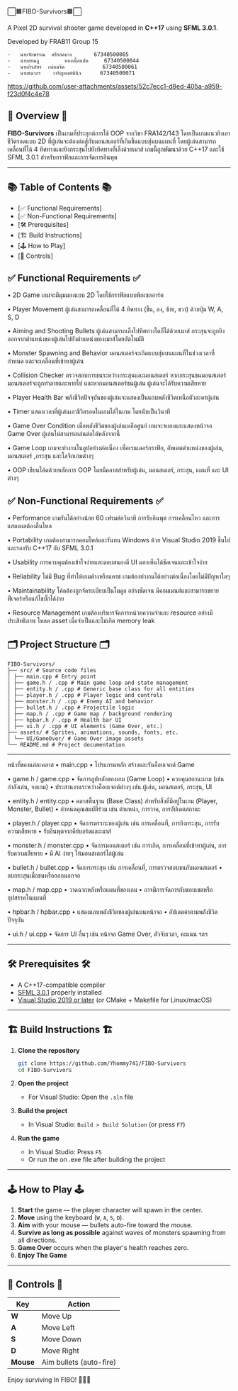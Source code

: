 ⬜🟧FIBO-Survivors🟧⬜

A Pixel 2D survival shooter game developed in **C++17** using **SFML 3.0.1**.

Developed by FRAB11 Group 15

	-	นายจักพรรณ	ศรีรอดบาง		67340500005
	-	นายสยมภู		ทองเนื้อแปด		67340500044
	-	นายภิรภัทร	กล่อมจิต			67340500061
	-	นายธนากร	เจริญพงษ์พินิจ		67340500071



https://github.com/user-attachments/assets/52c7ecc1-d8ed-405a-a959-f23d0f4c4e78


## 🧭 Overview 🧭

**FIBO-Survivors** เป็นเกมที่ประยุกต์การใช้ OOP จากวิชา FRA142/143 โดยเป็นเกมแนวยิงเอาชีวิตรอดแบบ 2D ที่ผู้เล่นจะต้องต่อสู้กับมอนสเตอร์ที่เกิดขึ้นแบบสุ่มบนแผนที่ โดยผู้เล่นสามารถเคลื่อนที่ได้ 4 ทิศทางและยิงกระสุนไปยังทิศทางที่เล็งด้วยเมาส์ เกมนี้ถูกพัฒนาด้วย C++17 และใช้ SFML 3.0.1 สำหรับกราฟิกและการจัดการอินพุต

---

## 📚 Table of Contents 📚

- [✅ Functional Requirements]
- [✅ Non-Functional Requirements]
- [🛠️ Prerequisites]
- [🏗️ Build Instructions]
- [🕹️ How to Play]
- [🎯 Controls]

## ✅ Functional Requirements ✅

•	2D Game
	เกมจะมีมุมมองแบบ 2D โดยใช้กราฟิกแบบพิกเซลอาร์ต

•	Player Movement
	ผู้เล่นสามารถเคลื่อนที่ได้ 4 ทิศทาง (ขึ้น, ลง, ซ้าย, ขวา) ด้วยปุ่ม W, A, S, D

•	Aiming and Shooting Bullets
	ผู้เล่นสามารถเล็งไปทิศทางใดก็ได้ด้วยเมาส์ กระสุนจะถูกยิงออกจากตำแหน่งของผู้เล่นไปยังตำแหน่งของเมาส์โดยอัตโนมัติ

•	Monster Spawning and Behavior
	มอนสเตอร์จะเกิดแบบสุ่มบนแผนที่ในช่วงเวลาที่กำหนด และจะเคลื่อนที่เข้าหาผู้เล่น

•	Collision Checker
	ตรวจสอบการชนระหว่างกระสุนและมอนสเตอร์ หากกระสุนชนมอนสเตอร์ มอนสเตอร์จะถูกทำลายและหายไป
	และหากมอนสเตอร์ชนผู้เล่น ผู้เล่นจะได้รับความเสียหาย

•	Player Health Bar
	พลังชีวิตปัจจุบันของผู้เล่นจะแสดงเป็นแถบพลังชีวิตเหนือตัวละครผู้เล่น

•	Timer
	แสดงเวลาที่ผู้เล่นเอาชีวิตรอดในเกมได้ในเกม โดยนับเป็นวินาที

•	Game Over Condition
	เมื่อพลังชีวิตของผู้เล่นเหลือศูนย์ เกมจะจบลงและแสดงหน้าจอ Game Over ผู้เล่นไม่สามารถเล่นต่อได้หลังจากนี้

•	Game Loop
	เกมจะทำงานในลูปอย่างต่อเนื่อง เพื่อเรนเดอร์กราฟิก, อัพเดตตำแหน่งของผู้เล่น, มอนสเตอร์ ,กระสุน และโลจิกเกมต่างๆ

•	OOP 
	เขียนโค้ดด้วยหลักการ OOP โดยมีคลาสสำหรับผู้เล่น, มอนสเตอร์, กระสุน, แผนที่ และ UI ต่างๆ


## ✅ Non-Functional Requirements ✅

•	Performance
	เกมรันได้อย่างน้อย 60 เฟรมต่อวินาที การรับอินพุต การเคลื่อนไหว และการแสดงผลต้องลื่นไหล

•	Portability
	เกมต้องสามารถคอมไพล์และรันบน Windows ด้วย Visual Studio 2019 ขึ้นไป และรองรับ C++17 กับ SFML 3.0.1

•	Usability
	การควบคุมต้องเข้าใจง่ายและตอบสนองดี UI มองเห็นได้ชัดเจนและเข้าใจง่าย

•	Reliability
	ไม่มี Bug ที่ทำให้เกมค้างหรือแครช เกมต้องทำงานได้อย่างต่อเนื่องโดยไม่มีปัญหาใดๆ

•	Maintainability
	โค้ดต้องถูกจัดระเบียบเป็นโมดูล อย่างชัดเจน มีคอมเมนต์และสามารถขยายฟีเจอร์หรือแก้ไขบั๊กได้ง่าย

•	Resource Management
	เกมต้องบริหารจัดการหน่วยความจำและ resource อย่างมีประสิทธิภาพ โหลด asset เมื่อจำเป็นและไม่เกิด memory leak


## 🗂️ Project Structure 🗂️

```
FIBO-Survivors/
├── src/ # Source code files
│ ├── main.cpp # Entry point
│ ├── game.h / .cpp # Main game loop and state management
│ ├── entity.h / .cpp # Generic base class for all entities
│ ├── player.h / .cpp # Player logic and controls
│ ├── monster.h / .cpp # Enemy AI and behavior
│ ├── bullet.h / .cpp # Projectile logic
│ ├── map.h / .cpp # Game map / background rendering
│ ├── hpbar.h / .cpp # Health bar UI
│ ├── ui.h / .cpp # UI elements (Game Over, etc.)
├── assets/ # Sprites, animations, sounds, fonts, etc.
│ └── UI/GameOver/ # Game Over image assets
└── README.md # Project documentation
```

---
หน้าที่ของแต่ละคลาส
•	main.cpp
	•	โปรแกรมหลัก สร้างและรันอ็อบเจกต์ Game

•	game.h / game.cpp
	•	จัดการลูปหลักของเกม (Game Loop)
	•	ควบคุมสถานะเกม (เช่น กำลังเล่น, จบเกม)
	•	ประสานงานระหว่างอ็อบเจกต์ต่างๆ เช่น ผู้เล่น, มอนสเตอร์, กระสุน, UI

•	entity.h / entity.cpp
	•	คลาสพื้นฐาน (Base Class) สำหรับสิ่งที่มีอยู่ในเกม (Player, Monster, Bullet)
	•	กำหนดคุณสมบัติร่วม เช่น ตำแหน่ง, การวาด, การอัปเดตสถานะ

•	player.h / player.cpp
	•	จัดการตรรกะของผู้เล่น เช่น การเคลื่อนที่, การยิงกระสุน, การรับความเสียหาย
	•	รับอินพุตจากคีย์บอร์ดและเมาส์

•	monster.h / monster.cpp
	•	จัดการมอนสเตอร์ เช่น การเกิด, การเคลื่อนที่เข้าหาผู้เล่น, การรับความเสียหาย
	•	มี AI ง่ายๆ ให้มอนสเตอร์ไล่ผู้เล่น

•	bullet.h / bullet.cpp
	•	จัดการกระสุน เช่น การเคลื่อนที่, การตรวจสอบชนกับมอนสเตอร์
	•	ลบกระสุนเมื่อชนหรือออกนอกจอ

•	map.h / map.cpp
	•	วาดฉากหลังหรือแผนที่ของเกม
	•	อาจมีการจัดการกับขอบเขตหรืออุปสรรคในแผนที่

•	hpbar.h / hpbar.cpp
	•	แสดงแถบพลังชีวิตของผู้เล่นบนหน้าจอ
	•	อัปเดตค่าตามพลังชีวิตปัจจุบัน

•	ui.h / ui.cpp
	•	จัดการ UI อื่นๆ เช่น หน้าจอ Game Over, ตัวจับเวลา, คะแนน ฯลฯ

---

## 🛠️ Prerequisites 🛠️

- A C++17-compatible compiler
- [SFML 3.0.1](https://www.sfml-dev.org/download.php) properly installed
- [Visual Studio 2019 or later](https://visualstudio.microsoft.com/) (or CMake + Makefile for Linux/macOS)

---

## 🏗️ Build Instructions 🏗️

1. **Clone the repository**
   ```bash
   git clone https://github.com/Yhommy741/FIBO-Survivors
   cd FIBO-Survivors
   ```

2. **Open the project**
   - For Visual Studio: Open the `.sln` file

3. **Build the project**
   - In Visual Studio: `Build > Build Solution` (or press `F7`)

4. **Run the game**
   - In Visual Studio: Press `F5`
   - Or run the on .exe file after building the project

---

## 🕹️ How to Play 🕹️

1. **Start** the game — the player character will spawn in the center.
2. **Move** using the keyboard (`W`, `A`, `S`, `D`).
3. **Aim** with your mouse — bullets auto-fire toward the mouse.
4. **Survive as long as possible** against waves of monsters spawning from all directions.
5. **Game Over** occurs when the player's health reaches zero.
6. **Enjoy The Game**

---

## 🎯 Controls 🎯

| Key        | Action               |
|------------|----------------------|
| **W**      | Move Up              |
| **A**      | Move Left            |
| **S**      | Move Down            |
| **D**      | Move Right           |
| **Mouse**  | Aim bullets (auto-fire) |


Enjoy surviving In FIBO! 👾🔥🔥
